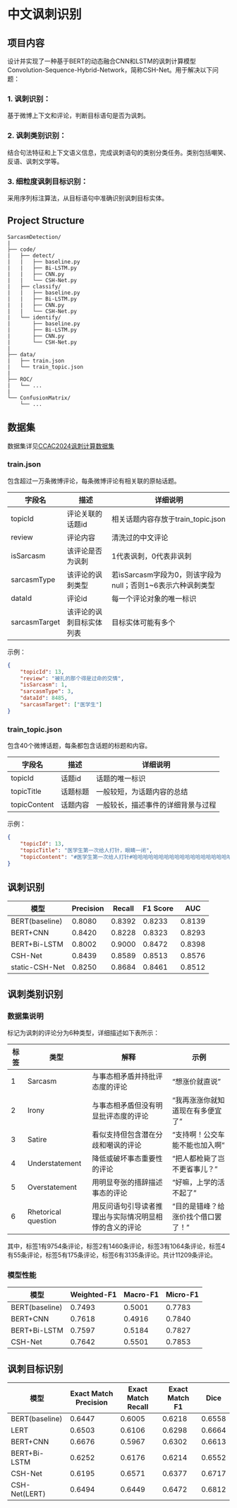 # 中文讽刺识别

## 项目内容

设计并实现了一种基于BERT的动态融合CNN和LSTM的讽刺计算模型Convolution-Sequence-Hybrid-Network，简称CSH-Net。用于解决以下问题：

### 1. 讽刺识别：
基于微博上下文和评论，判断目标语句是否为讽刺。
### 2. 讽刺类别识别：
结合句法特征和上下文语义信息，完成讽刺语句的类别分类任务。类别包括嘲笑、反语、讽刺文学等。
### 3. 细粒度讽刺目标识别：
采用序列标注算法，从目标语句中准确识别讽刺目标实体。

## Project Structure

```text
SarcasmDetection/
|
├── code/
|   ├── detect/
|   |   ├── baseline.py
|   |   ├── Bi-LSTM.py
|   |   ├── CNN.py
|   |   └── CSH-Net.py
|   ├── classify/
|   |   ├── baseline.py
|   |   ├── Bi-LSTM.py
|   |   ├── CNN.py
|   |   └── CSH-Net.py
|   └── identify/
|       ├── baseline.py
|       ├── Bi-LSTM.py
|       ├── CNN.py
|       └── CSH-Net.py
|
├── data/
|   ├── train.json
|   └── train_topic.json
|
├── ROC/
|   └── ...
|
└── ConfusionMatrix/
    └── ...

```

## 数据集

数据集详见[CCAC2024讽刺计算数据集](https://github.com/pjzj220113/chinese-sarcasm-calculation)

### train.json

包含超过一万条微博评论，每条微博评论有相关联的原帖话题。

| 字段名           | 描述           | 详细说明                                   |
|---------------|--------------|----------------------------------------|
| topicId       | 评论关联的话题id    | 相关话题内容存放于train_topic.json              |
| review        | 评论内容         | 清洗过的中文评论                               |
| isSarcasm     | 该评论是否为讽刺     | 1代表讽刺，0代表非讽刺                           |
| sarcasmType   | 该评论的讽刺类型     | 若isSarcasm字段为0，则该字段为null；否则1~6表示六种讽刺类型 |
| dataId        | 评论id         | 每一个评论对象的唯一标识                           |
| sarcasmTarget | 该评论的讽刺目标实体列表 | 目标实体可能有多个                              |

示例：
```json
{   
    "topicId": 13, 
    "review": "被扎的那个得是过命的交情", 
    "isSarcasm": 1, 
    "sarcasmType": 3, 
    "dataId": 8485, 
    "sarcasmTarget": ["医学生"]
}
```

### train_topic.json

包含40个微博话题，每条都包含话题的标题和内容。

| 字段名          | 描述   | 详细说明              |
|--------------|------|-------------------|
| topicId      | 话题id | 话题的唯一标识           |
| topicTitle   | 话题标题 | 一般较短，为话题内容的总结     |
| topicContent | 话题内容 | 一般较长，描述事件的详细背景与过程 |

示例：
```json
{
    "topicId": 13, 
    "topicTitle": "医学生第一次给人打针，眼睛一闭", 
    "topicContent": "#医学生第一次给人打针#哈哈哈哈哈哈哈哈哈哈哈哈哈哈哈哈哈哈哈哈“眼睛一闭”可还行。"
}
```


## 讽刺识别

| 模型             | Precision | Recall | F1 Score | AUC    |
|----------------|-----------|--------|----------|--------|
| BERT(baseline) | 0.8080    | 0.8392 | 0.8233   | 0.8139 |
| BERT+CNN       | 0.8420    | 0.8228 | 0.8323   | 0.8293 |
| BERT+Bi-LSTM   | 0.8002    | 0.9000 | 0.8472   | 0.8398 |
| CSH-Net        | 0.8439    | 0.8589 | 0.8513   | 0.8576 |
| static-CSH-Net | 0.8250    | 0.8684 | 0.8461   | 0.8512 |

## 讽刺类别识别

### 数据集说明

标记为讽刺的评论分为6种类型，详细描述如下表所示：

| 标签 | 类型                  | 解释                          | 示例                 |
|----|---------------------|-----------------------------|--------------------|
| 1  | Sarcasm             | 与事态相矛盾并持批评态度的评论             | “想涨价就直说”           |
| 2  | Irony               | 与事态相矛盾但没有明显批评态度的评论          | “我再涨涨你就知道现在有多便宜了”  |
| 3  | Satire              | 看似支持但包含潜在分歧和嘲讽的评论           | “支持啊！公交车能不能也加入啊”   |
| 4  | Understatement      | 降低或破坏事态重要性的评论               | “把人都枪毙了岂不更省事儿？”    |
| 5  | Overstatement       | 用明显夸张的措辞描述事态的评论             | “好嘛，上学的活不起了”       |
| 6  | Rhetorical question | 用反问语句引导读者推理出与实际情况明显相悖的含义的评论 | “目的是错峰？给涨价找个借口罢了！” |

其中，标签1有9754条评论，标签2有1460条评论，标签3有1064条评论，标签4有55条评论，标签5有175条评论，标签6有3135条评论。共计11209条评论。

### 模型性能

| 模型             | Weighted-F1 | Macro-F1 | Micro-F1 |
|----------------|-------------|----------|----------|
| BERT(baseline) | 0.7493      | 0.5001   | 0.7783   |
| BERT+CNN       | 0.7618      | 0.4916   | 0.7840   |
| BERT+Bi-LSTM   | 0.7597      | 0.5184   | 0.7827   |
| CSH-Net        | 0.7642      | 0.5501   | 0.7853   |


## 讽刺目标识别


| 模型             | Exact Match Precision | Exact Match Recall | Exact Match F1 | Dice   |
|----------------|-----------------------|--------------------|----------------|--------|
| BERT(baseline) | 0.6447                | 0.6005             | 0.6218         | 0.6558 |
| LERT           | 0.6503                | 0.6106             | 0.6298         | 0.6664 |
| BERT+CNN       | 0.6676                | 0.5967             | 0.6302         | 0.6613 |
| BERT+Bi-LSTM   | 0.6252                | 0.6176             | 0.6214         | 0.6552 |
| CSH-Net        | 0.6195                | 0.6571             | 0.6377         | 0.6717 |
| CSH-Net(LERT)  | 0.6494                | 0.6449             | 0.6472         | 0.6812 |
